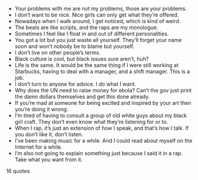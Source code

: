  - Your problems with me are not my problems, those are your problems.
 - I don’t want to be nice. Nice girls can only get what they’re offered.
 - Nowadays when I walk around, I get noticed, which is kind of weird.
 - The beats are like scripts, and the raps are my monologue.
 - Sometimes I feel like I float in and out of different personalities.
 - You got a lot but you just waste all yourself. They’ll forget your name soon and won’t nobody be to blame but yourself.
 - I don’t live on other people’s terms.
 - Black culture is cool, but black issues sure aren’t, huh?
 - Life is the same. It would be the same thing if I were still working at Starbucks, having to deal with a manager, and a shift manager. This is a job.
 - I don’t turn to anyone for advice. I do what I want.
 - Why does the UN need to raise money for ebola? Can’t the gov just print the damn dollars themselves and get this done already.
 - If you’re mad at someone for being excited and inspired by your art then you’re doing it wrong.
 - I’m tired of having to consult a group of old white guys about my black girl craft. They don’t even know what they’re listening for or to.
 - When I rap, it’s just an extension of how I speak, and that’s how I talk. If you don’t like it, don’t listen.
 - I’ve been making music for a while. And I could read about myself on the Internet for a while.
 - I’m also not going to explain something just because I said it in a rap. Take what you want from it.

16 quotes